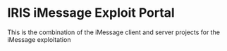 # IRIS iMessage Exploit Portal
This is the combination of the iMessage client and server projects for the iMessage exploitation